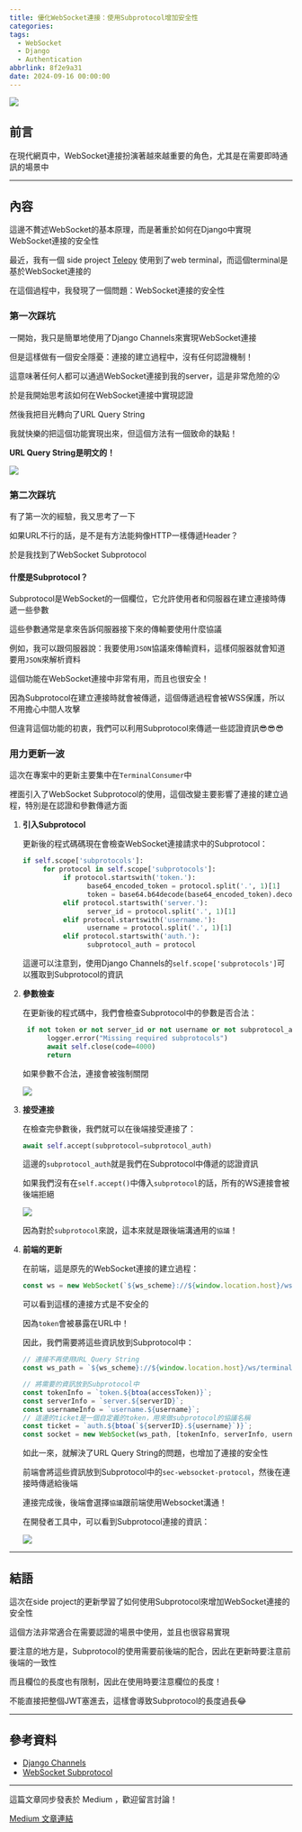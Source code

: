 ```yaml
---
title: 優化WebSocket連接：使用Subprotocol增加安全性
categories:
tags:
  - WebSocket
  - Django
  - Authentication
abbrlink: 8f2e9a31
date: 2024-09-16 00:00:00
---
```


![](https://i.imgur.com/3xURd7c.png)

## 前言

在現代網頁中，WebSocket連接扮演著越來越重要的角色，尤其是在需要即時通訊的場景中

---

<!--more-->

## 內容

這邊不贅述WebSocket的基本原理，而是著重於如何在Django中實現WebSocket連接的安全性

最近，我有一個 side project [Telepy](https://github.com/NatLee/telepy) 使用到了web terminal，而這個terminal是基於WebSocket連接的

在這個過程中，我發現了一個問題：WebSocket連接的安全性

### 第一次踩坑

一開始，我只是簡單地使用了Django Channels來實現WebSocket連接

但是這樣做有一個安全隱憂：連接的建立過程中，沒有任何認證機制！

這意味著任何人都可以通過WebSocket連接到我的server，這是非常危險的😮

於是我開始思考該如何在WebSocket連接中實現認證

然後我把目光轉向了URL Query String

我就快樂的把這個功能實現出來，但這個方法有一個致命的缺點！

**URL Query String是明文的！**

![](https://i.imgur.com/c7YPxjs.png)

### 第二次踩坑

有了第一次的經驗，我又思考了一下

如果URL不行的話，是不是有方法能夠像HTTP一樣傳遞Header？

於是我找到了WebSocket Subprotocol


#### 什麼是Subprotocol？

Subprotocol是WebSocket的一個欄位，它允許使用者和伺服器在建立連接時傳遞一些參數

這些參數通常是拿來告訴伺服器接下來的傳輸要使用什麼協議

例如，我可以跟伺服器說：我要使用`JSON`協議來傳輸資料，這樣伺服器就會知道要用`JSON`來解析資料

這個功能在WebSocket連接中非常有用，而且也很安全！

因為Subprotocol在建立連接時就會被傳遞，這個傳遞過程會被WSS保護，所以不用擔心中間人攻擊

但違背這個功能的初衷，我們可以利用Subprotocol來傳遞一些認證資訊😎😎😎

### 用力更新一波

這次在專案中的更新主要集中在`TerminalConsumer`中

裡面引入了WebSocket Subprotocol的使用，這個改變主要影響了連接的建立過程，特別是在認證和參數傳遞方面


1. **引入Subprotocol**
    
    更新後的程式碼碼現在會檢查WebSocket連接請求中的Subprotocol：

    ```python
    if self.scope['subprotocols']:
         for protocol in self.scope['subprotocols']:
              if protocol.startswith('token.'):
                    base64_encoded_token = protocol.split('.', 1)[1]
                    token = base64.b64decode(base64_encoded_token).decode()
              elif protocol.startswith('server.'):
                    server_id = protocol.split('.', 1)[1]
              elif protocol.startswith('username.'):
                    username = protocol.split('.', 1)[1]
              elif protocol.startswith('auth.'):
                    subprotocol_auth = protocol
     ```

     這邊可以注意到，使用Django Channels的`self.scope['subprotocols']`可以獲取到Subprotocol的資訊

2. **參數檢查**

    在更新後的程式碼中，我們會檢查Subprotocol中的參數是否合法：

    ```python
     if not token or not server_id or not username or not subprotocol_auth:
          logger.error("Missing required subprotocols")
          await self.close(code=4000)
          return
    ```

    如果參數不合法，連接會被強制關閉

    ![](https://i.imgur.com/ParzCAg.jpeg)


3. **接受連接**

    在檢查完參數後，我們就可以在後端接受連接了：

    ```python
    await self.accept(subprotocol=subprotocol_auth)
    ```

    這邊的`subprotocol_auth`就是我們在Subprotocol中傳遞的認證資訊

    如果我們沒有在`self.accept()`中傳入`subprotocol`的話，所有的WS連接會被後端拒絕

    ![](https://i.imgur.com/8OHIot0.png)

    因為對於`subprotocol`來說，這本來就是跟後端溝通用的`協議`！


4. **前端的更新**

    在前端，這是原先的WebSocket連接的建立過程：

    ```javascript
    const ws = new WebSocket(`${ws_scheme}://${window.location.host}/ws/terminal/?token=${token}&server_id=${server_id}&username=${username}`);
    ```

    可以看到這樣的連接方式是不安全的
    
    因為`token`會被暴露在URL中！

    因此，我們需要將這些資訊放到Subprotocol中：

    ```js
    // 連接不再使用URL Query String
    const ws_path = `${ws_scheme}://${window.location.host}/ws/terminal/`;

    // 將需要的資訊放到Subprotocol中
    const tokenInfo = `token.${btoa(accessToken)}`;
    const serverInfo = `server.${serverID}`;
    const usernameInfo = `username.${username}`;
    // 這邊的ticket是一個自定義的token，用來做subprotocol的協議名稱
    const ticket = `auth.${btoa(`${serverID}.${username}`)}`;
    const socket = new WebSocket(ws_path, [tokenInfo, serverInfo, usernameInfo, ticket]);
    ```

    如此一來，就解決了URL Query String的問題，也增加了連接的安全性

    前端會將這些資訊放到Subprotocol中的`sec-websocket-protocol`，然後在連接時傳遞給後端

    連接完成後，後端會選擇`協議`跟前端使用Websocket溝通！
    
    在開發者工具中，可以看到Subprotocol連接的資訊：

    ![](https://i.imgur.com/kZDCVqL.png)

---

## 結語

這次在side project的更新學習了如何使用Subprotocol來增加WebSocket連接的安全性

這個方法非常適合在需要認證的場景中使用，並且也很容易實現

要注意的地方是，Subprotocol的使用需要前後端的配合，因此在更新時要注意前後端的一致性

而且欄位的長度也有限制，因此在使用時要注意欄位的長度！

不能直接把整個JWT塞進去，這樣會導致Subprotocol的長度過長😂

---

## 參考資料

- [Django Channels](https://channels.readthedocs.io/en/latest/)
- [WebSocket Subprotocol](https://datatracker.ietf.org/doc/html/rfc6455#section-1.9)

---

這篇文章同步發表於 Medium ，歡迎留言討論！

[Medium 文章連結](https://medium.com/@natlee_/%E5%84%AA%E5%8C%96websocket%E9%80%A3%E6%8E%A5-%E4%BD%BF%E7%94%A8subprotocol%E5%A2%9E%E5%8A%A0%E5%AE%89%E5%85%A8%E6%80%A7-b6b1dfb63592)

